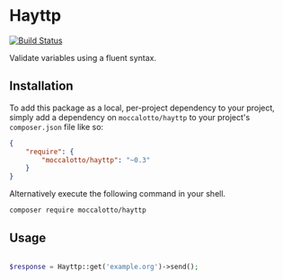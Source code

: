 # Hayttp

[![Build Status](https://travis-ci.org/moccalotto/hayttp.svg)](https://travis-ci.org/moccalotto/hayttp)

Validate variables using a fluent syntax.

## Installation

To add this package as a local, per-project dependency to your project, simply add a dependency on
 `moccalotto/hayttp` to your project's `composer.json` file like so:

```json
{
    "require": {
        "moccalotto/hayttp": "~0.3"
    }
}
```

Alternatively execute the following command in your shell.

```bash
composer require moccalotto/hayttp
```

## Usage

```php

$response = Hayttp::get('example.org')->send();

```
